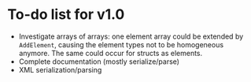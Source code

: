 # To-do list for v1.0

* Investigate arrays of arrays: one element array could be extended by `AddElement`, causing the element types not to be homogeneous anymore. The same could occur for structs as elements.
* Complete documentation (mostly serialize/parse)
* XML serialization/parsing
